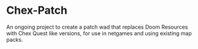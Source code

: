 # Chex-Patch
An ongoing project to create a patch wad that replaces Doom Resources with Chex Quest like versions, for use in netgames and using existing map packs.
